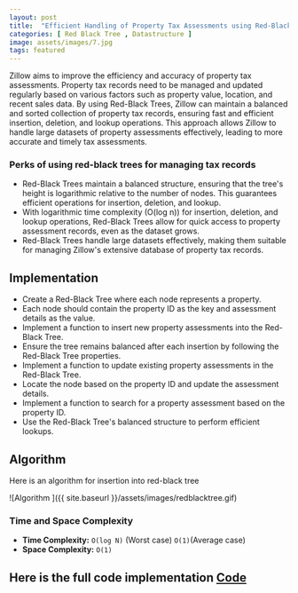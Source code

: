 ```yaml
---
layout: post
title:  "Efficient Handling of Property Tax Assessments using Red-Black Trees"
categories: [ Red Black Tree , Datastructure ]
image: assets/images/7.jpg
tags: featured
---
```

Zillow aims to improve the efficiency and accuracy of property tax assessments. Property tax records need to be managed and updated regularly based on various factors such as property value, location, and recent sales data. By using Red-Black Trees, Zillow can maintain a balanced and sorted collection of property tax records, ensuring fast and efficient insertion, deletion, and lookup operations. This approach allows Zillow to handle large datasets of property assessments effectively, leading to more accurate and timely tax assessments.

### Perks of using red-black trees for managing tax records
- Red-Black Trees maintain a balanced structure, ensuring that the tree's height is logarithmic relative to the number of nodes. This guarantees efficient operations for insertion, deletion, and lookup.
- With logarithmic time complexity (O(log n)) for insertion, deletion, and lookup operations, Red-Black Trees allow for quick access to property assessment records, even as the dataset grows.
- Red-Black Trees handle large datasets effectively, making them suitable for managing Zillow's extensive database of property tax records.

## Implementation
- Create a Red-Black Tree where each node represents a property.
- Each node should contain the property ID as the key and assessment details as the value.
- Implement a function to insert new property assessments into the Red-Black Tree.
- Ensure the tree remains balanced after each insertion by following the Red-Black Tree properties.
- Implement a function to update existing property assessments in the Red-Black Tree.
- Locate the node based on the property ID and update the assessment details.
- Implement a function to search for a property assessment based on the property ID.
- Use the Red-Black Tree's balanced structure to perform efficient lookups.

## Algorithm
Here is an algorithm for insertion into red-black tree

![Algorithm ]({{ site.baseurl }}/assets/images/redblacktree.gif)

### Time and Space Complexity 
- **Time Complexity:** `O(log N)` (Worst case) `O(1)`(Average case)
- **Space Complexity:** `O(1)` 

## Here is the full code implementation [Code](https://github.com/anandarao/Red-Black-Tree/blob/master/RBTree.cpp)
